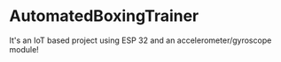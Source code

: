 # AutomatedBoxingTrainer
It's an IoT based project using ESP 32 and an accelerometer/gyroscope module!
